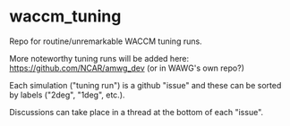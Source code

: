 # waccm_tuning

Repo for routine/unremarkable WACCM tuning runs. 

More noteworthy tuning runs will be added here: https://github.com/NCAR/amwg_dev (or in WAWG's own repo?)

Each simulation ("tuning run") is a github "issue" and these can be sorted by labels ("2deg", "1deg", etc.).

Discussions can take place in a thread at the bottom of each "issue".

